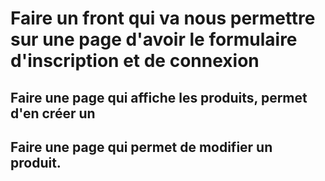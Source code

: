 # Faire un front qui va nous permettre sur une page d'avoir le formulaire d'inscription et de connexion
## Faire une page qui affiche les produits, permet d'en créer un
## Faire une page qui permet de modifier un produit.